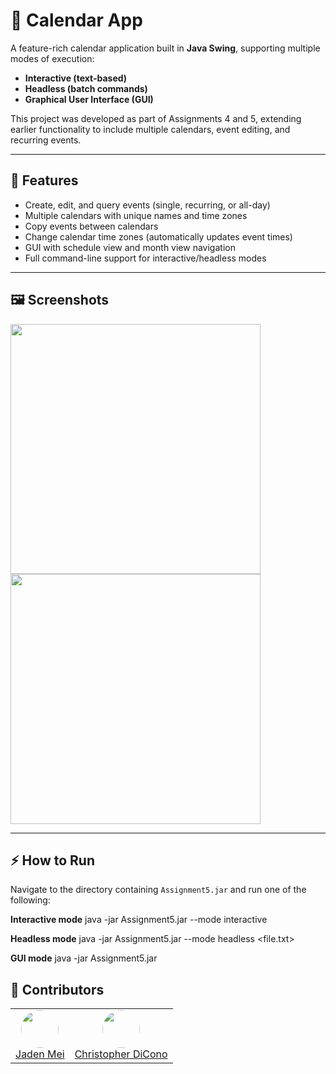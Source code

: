 # 📅 Calendar App

A feature-rich calendar application built in **Java Swing**, supporting multiple modes of execution:  
- **Interactive (text-based)**  
- **Headless (batch commands)**  
- **Graphical User Interface (GUI)**  

This project was developed as part of Assignments 4 and 5, extending earlier functionality to include multiple calendars, event editing, and recurring events.

---

## 🚀 Features

- Create, edit, and query events (single, recurring, or all-day)  
- Multiple calendars with unique names and time zones  
- Copy events between calendars  
- Change calendar time zones (automatically updates event times)  
- GUI with schedule view and month view navigation  
- Full command-line support for interactive/headless modes  

---

## 🖼️ Screenshots

<p float="left">
  <img src="https://github.com/user-attachments/assets/6af10996-df69-4ddf-88e6-e8815829ea8c" width="400" />
  <img src="https://github.com/user-attachments/assets/8065d014-ad83-4147-849f-18dc80f1e692" width="400" />
</p>

---

## ⚡ How to Run

Navigate to the directory containing `Assignment5.jar` and run one of the following:

**Interactive mode**
java -jar Assignment5.jar --mode interactive

**Headless mode**
java -jar Assignment5.jar --mode headless <file.txt>

**GUI mode**
java -jar Assignment5.jar

## 👥 Contributors
<table>
  <tr>
    <td align="center">
      <a href="https://github.com/jadeni77" target="_blank">
        <img src="https://github.com/jadeni77.png" width="60px" style="border-radius:50%;" /><br />
        Jaden Mei
      </a>
    </td>
    <td align="center">
      <a href="https://github.com/chrisdicono" target="_blank">
        <img src="https://github.com/chrisdicono.png" width="60px" style="border-radius:50%;" /><br />
        Christopher DiCono
      </a>
    </td>
  </tr>
</table>
